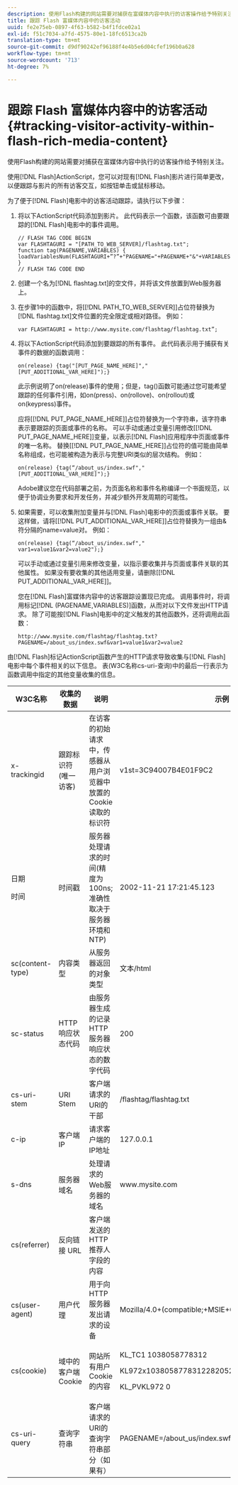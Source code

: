 ```yaml
---
description: 使用Flash构建的网站需要对捕获在富媒体内容中执行的访客操作给予特别关注。
title: 跟踪 Flash 富媒体内容中的访客活动
uuid: fe2e75eb-0897-4f63-b582-b4f1fdce02a1
exl-id: f51c7034-a7fd-4575-80e1-18fc6513ca2b
translation-type: tm+mt
source-git-commit: d9df90242ef96188f4e4b5e6d04cfef196b0a628
workflow-type: tm+mt
source-wordcount: '713'
ht-degree: 7%

---
```


# 跟踪 Flash 富媒体内容中的访客活动{#tracking-visitor-activity-within-flash-rich-media-content}

使用Flash构建的网站需要对捕获在富媒体内容中执行的访客操作给予特别关注。

使用[!DNL Flash]ActionScript，您可以对现有[!DNL Flash]影片进行简单更改，以便跟踪与影片的所有访客交互，如按钮单击或鼠标移动。

为了便于[!DNL Flash]电影中的访客活动跟踪，请执行以下步骤：

1. 将以下ActionScript代码添加到影片。 此代码表示一个函数，该函数可由要跟踪的[!DNL Flash]电影中的事件调用。

   ```
   // FLASH TAG CODE BEGIN 
   var FLASHTAGURI = "[PATH_TO_WEB_SERVER]/flashtag.txt"; 
   function tag(PAGENAME,VARIABLES) { 
   loadVariablesNum(FLASHTAGURI+”?”+"PAGENAME="+PAGENAME+"&"+VARIABLES,0); 
   } 
   // FLASH TAG CODE END
   ```

1. 创建一个名为[!DNL flashtag.txt]的空文件，并将该文件放置到Web服务器上。
1. 在步骤1中的函数中，将\[[!DNL PATH_TO_WEB_SERVER]\]占位符替换为[!DNL flashtag.txt]文件位置的完全限定或相对路径。 例如：

   ```
   var FLASHTAGURI = http://www.mysite.com/flashtag/flashtag.txt”;
   ```

1. 将以下ActionScript代码添加到要跟踪的所有事件。 此代码表示用于捕获有关事件的数据的函数调用：

   ```
   on(release) {tag("[PUT_PAGE_NAME_HERE]","[PUT_ADDITIONAL_VAR_HERE]");}
   ```

   此示例说明了on(release)事件的使用；但是，tag()函数可能通过您可能希望跟踪的任何事件引用，如on(press)、on(rollove)、on(rollout)或on(keypress)事件。

   应将\[[!DNL PUT_PAGE_NAME_HERE]\]占位符替换为一个字符串，该字符串表示要跟踪的页面或事件的名称。 可以手动或通过变量引用修改\[[!DNL PUT_PAGE_NAME_HERE]\]变量，以表示[!DNL Flash]应用程序中页面或事件的唯一名称。 替换\[[!DNL PUT_PAGE_NAME_HERE]\]占位符的值可能由简单名称组成，也可能被构造为表示与完整URI类似的层次结构。 例如：

   ```
   on(release) {tag(“/about_us/index.swf","[PUT_ADDITIONAL_VAR_HERE]");}
   ```

   Adobe建议您在代码部署之前，为页面名称和事件名称编译一个书面规范，以便于协调业务要求和开发任务，并减少额外开发周期的可能性。

1. 如果需要，可以收集附加变量并与[!DNL Flash]电影中的页面或事件关联。 要这样做，请将\[[!DNL PUT_ADDITIONAL_VAR_HERE]\]占位符替换为一组由&amp;符分隔的name=value对。 例如：

   ```
   on(release) {tag(“/about_us/index.swf"," var1=value1&var2=value2");}
   ```

   可以手动或通过变量引用来修改变量，以指示要收集并与页面或事件关联的其他属性。 如果没有要收集的其他适用变量，请删除\[[!DNL PUT_ADDITIONAL_VAR_HERE]\]。

   您在[!DNL Flash]富媒体内容中的访客跟踪设置现已完成。 调用事件时，将调用标记[!DNL (PAGENAME,VARIABLES)]函数，从而对以下文件发出HTTP请求。 除了可能按[!DNL Flash]电影中的定义触发的其他函数外，还将调用此函数：

   ```
   http://www.mysite.com/flashtag/flashtag.txt?PAGENAME=/about_us/index.swf&var1=value1&var2=value2
   ```

由[!DNL Flash]标记ActionScript函数产生的HTTP请求导致收集与[!DNL Flash]电影中每个事件相关的以下信息。 表(W3C名称cs-uri-查询)中的最后一行表示为函数调用中指定的其他变量收集的信息。

<table id="table_A7ED9D38F36B4405947B2F48EA94D3C4"> 
 <thead> 
  <tr> 
   <th colname="col1" class="entry"> W3C名称 </th> 
   <th colname="col2" class="entry"> 收集的数据 </th> 
   <th colname="col3" class="entry"> 说明 </th> 
   <th colname="col4" class="entry"> 示例 </th> 
  </tr> 
 </thead>
 <tbody> 
  <tr> 
   <td colname="col1"> x-trackingid </td> 
   <td colname="col2"> 跟踪标识符(唯一访客) </td> 
   <td colname="col3"> 在访客的初始请求中，<span class="wintitle">传感器</span>从用户浏览器中放置的Cookie读取的标识符 </td> 
   <td colname="col4"> v1st=3C94007B4E01F9C2 </td> 
  </tr> 
  <tr> 
   <td colname="col1"> <p>日期 </p> <p>时间 </p> </td> 
   <td colname="col2"> 时间戳 </td> 
   <td colname="col3"> 服务器处理请求的时间(精度为100ns;准确性取决于服务器环境和NTP) </td> 
   <td colname="col4"> 2002-11-21 17:21:45.123 </td> 
  </tr> 
  <tr> 
   <td colname="col1"> sc(content-type) </td> 
   <td colname="col2"> 内容类型 </td> 
   <td colname="col3"> 从服务器返回的对象类型 </td> 
   <td colname="col4"> 文本/html </td> 
  </tr> 
  <tr> 
   <td colname="col1"> sc-status </td> 
   <td colname="col2"> HTTP响应状态代码 </td> 
   <td colname="col3"> 由服务器生成的记录HTTP服务器响应状态的数字代码 </td> 
   <td colname="col4"> 200 </td> 
  </tr> 
  <tr> 
   <td colname="col1"> cs-uri-stem </td> 
   <td colname="col2"> URI Stem </td> 
   <td colname="col3"> 客户端请求的URI的干部 </td> 
   <td colname="col4"> /flashtag/flashtag.txt </td> 
  </tr> 
  <tr> 
   <td colname="col1"> c-ip </td> 
   <td colname="col2"> 客户端IP </td> 
   <td colname="col3"> 请求客户端的IP地址 </td> 
   <td colname="col4"> 127.0.0.1 </td> 
  </tr> 
  <tr> 
   <td colname="col1"> s-dns </td> 
   <td colname="col2"> 服务器域名 </td> 
   <td colname="col3"> 处理请求的Web服务器的域名 </td> 
   <td colname="col4"> www.mysite.com </td> 
  </tr> 
  <tr> 
   <td colname="col1"> cs(referrer) </td> 
   <td colname="col2"> 反向链接 URL </td> 
   <td colname="col3"> 客户端发送的HTTP推荐人字段的内容 </td> 
   <td colname="col4"></td> 
  </tr> 
  <tr> 
   <td colname="col1"> cs(user-agent) </td> 
   <td colname="col2"> 用户代理 </td> 
   <td colname="col3"> 用于向HTTP服务器发出请求的设备 </td> 
   <td colname="col4"> Mozilla/4.0+(compatible;+MSIE+6.0;+Windows+NT+5.1) </td> 
  </tr> 
  <tr> 
   <td colname="col1"> cs(cookie) </td> 
   <td colname="col2"> 域中的客户端Cookie </td> 
   <td colname="col3"> 网站所有用户Cookie的内容 </td> 
   <td colname="col4"> <p>KL_TC1 1038058778312 </p> <p>KL972x1038058778312282052 </p> <p>KL_PVKL972 0 </p> </td> 
  </tr> 
  <tr> 
   <td colname="col1"> cs-uri-query </td> 
   <td colname="col2"> 查询字符串 </td> 
   <td colname="col3"> 客户端请求的URI的查询字符串部分（如果有） </td> 
   <td colname="col4"> PAGENAME=/about_us/index.swf&amp;var1=value1&amp;var2=value2 </td> 
  </tr> 
 </tbody> 
</table>
